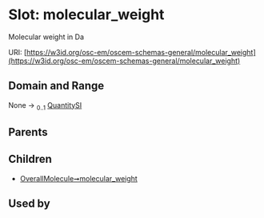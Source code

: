 
# Slot: molecular_weight

Molecular weight in Da

URI: [https://w3id.org/osc-em/oscem-schemas-general/molecular_weight](https://w3id.org/osc-em/oscem-schemas-general/molecular_weight)


## Domain and Range

None &#8594;  <sub>0..1</sub> [QuantitySI](QuantitySI.md)

## Parents


## Children

 *  [OverallMolecule➞molecular_weight](OverallMolecule_molecular_weight.md)

## Used by


